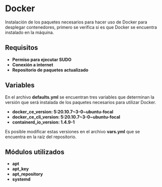 
Docker
=========

Instalación de los paquetes necesarios para hacer uso de Docker para desplegar contenedores, primero se verifica si es que Docker se encuentra instalado en la máquina.

Requisitos
------------

 - **Permiso para ejecutar SUDO**
 - **Conexión a internet**
 - **Repositorio de paquetes actualizado**

Variables
--------------

En el archivo **defaults.yml** se encuentran tres variables que determinan la versión que será instalada de los paquetes necesarios para utilizar Docker.

 - **docker_ce_version: 5:20.10.7\~3-0~ubuntu-focal**
 - **docker_ce_cli_version: 5:20.10.7\~3-0~ubuntu-focal**
 - **containerd_io_version: 1.4.9-1**

Es posible modificar estas versiones en el archivo **vars.yml** que se encuentra en la raíz del repositorio.

Módulos utilizados
------------

 - **apt**
 - **apt_key**
 - **apt_repository**
 - **systemd**
